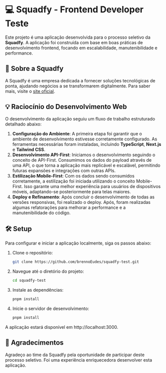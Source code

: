 # 💻 Squadfy - Frontend Developer Teste

Este projeto é uma aplicação desenvolvida para o processo seletivo da **Squadfy**. A aplicação foi construída com base em boas práticas de desenvolvimento frontend, focando em escalabilidade, manutenibilidade e performance.

## 🏢 Sobre a Squadfy

A Squadfy é uma empresa dedicada a fornecer soluções tecnológicas de ponta, ajudando negócios a se transformarem digitalmente. Para saber mais, visite o [site oficial](https://squadfy.com.br/).

## 💡 Raciocínio do Desenvolvimento Web

O desenvolvimento da aplicação seguiu um fluxo de trabalho estruturado detalhado abaixo:

1. **Configuração do Ambiente**: A primeira etapa foi garantir que o ambiente de desenvolvimento estivesse corretamente configurado. As ferramentas necessárias foram instaladas, incluindo **TypeScript**, **Next.js** e **Tailwind CSS**.
2. **Desenvolvimento API-First**: Iniciamos o desenvolvimento seguindo o conceito de API-First. Consumimos os dados do payload através de uma API, o que torna a aplicação mais replicável e escalável, permitindo futuras expansões e integrações com outras APIs.
3. **Estilização Mobile-First**: Com os dados sendo consumidos corretamente, a estilização foi iniciada utilizando o conceito Mobile-First. Isso garante uma melhor experiência para usuários de dispositivos móveis, adaptando-se posteriormente para telas maiores.
4. **Deploy e Refinamento**: Após concluir o desenvolvimento de todas as versões responsivas, foi realizado o deploy. Após, foram realizadas algumas refatorações para melhorar a performance e a manutenibilidade do código.

## 🛠️ Setup

Para configurar e iniciar a aplicação localmente, siga os passos abaixo:

1. Clone o repositório:
   ```bash
   git clone https://github.com/brennoEudes/squadfy-test.git

2. Navegue até o diretório do projeto:
   ```bash
   cd squadfy-test

3. Instale as dependências:
    ```bash
    pnpm install

4. Inicie o servidor de desenvolvimento:
    ```bash
    pnpm install

A aplicação estará disponível em http://localhost:3000.

## 🤝 Agradecimentos
Agradeço ao time da Squadfy pela oportunidade de participar deste processo seletivo. Foi uma experiência enriquecedora desenvolver esta aplicação.